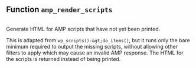 ## Function `amp_render_scripts`

```php

```

Generate HTML for AMP scripts that have not yet been printed.

This is adapted from `wp_scripts()-&gt;do_items()`, but it runs only the bare minimum required to output the missing scripts, without allowing other filters to apply which may cause an invalid AMP response. The HTML for the scripts is returned instead of being printed.

